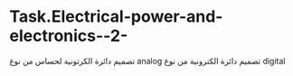 # Task.Electrical-power-and-electronics--2-
تصميم دائرة الكرتونية لحساس من نوع analog  تصميم دائرة الكترونية من نوع digital
